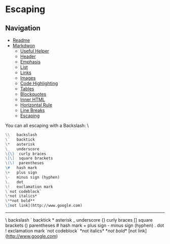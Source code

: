 # Escaping

## Navigation

* [Readme](../README.md)
 * [Markdwon](markdown.md)
   * [Useful Helper](helper.md)
   * [Header](header.md)
   * [Emphasis](emphasis.md)
   * [List](list.md)
   * [Links](links.md)
   * [Images](images.md)
   * [Code Highlighting](code_syntax_highlighting.md)
   * [Tables](tables.md)
   * [Blockquotes](blockquotes.md)
   * [Inner HTML](inner_html.md)
   * [Horizontal Rule](horizontal_rule.md)
   * [Line Breaks](line_breaks.md)
   * [Escaping](escaping.md)


You can all escaping with a Backslash: \

```markdown
\\   backslash
\`   backtick
\*   asterisk
\_   underscore
\{\}  curly braces
\[\]  square brackets
\(\)  parentheses
\#   hash mark
\+   plus sign
\-   minus sign (hyphen)
\.   dot
\!   exclamation mark
\`not codeblock`
\*not italics*
\**not bold**
\[not link](http://www.google.com)
```

---

\\   backslash
\`   backtick
\*   asterisk
\_   underscore
\{\}  curly braces
\[\]  square brackets
\(\)  parentheses
\#   hash mark
\+   plus sign
\-   minus sign (hyphen)
\.   dot
\!   exclamation mark
\`not codeblock`
\*not italics*
\**not bold**
\[not link](http://www.google.com)